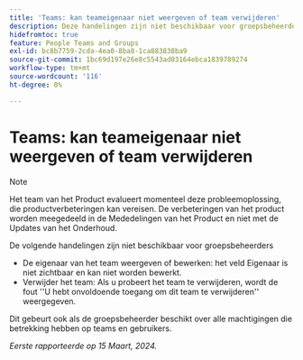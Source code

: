 ```yaml
---
title: 'Teams: kan teameigenaar niet weergeven of team verwijderen'
description: Deze handelingen zijn niet beschikbaar voor groepsbeheerders.
hidefromtoc: true
feature: People Teams and Groups
exl-id: bc8b7759-2cda-4ea0-8ba8-1ca883838ba9
source-git-commit: 1bc69d197e26e8c5543ad03164ebca1839789274
workflow-type: tm+mt
source-wordcount: '116'
ht-degree: 0%

---
```


# Teams: kan teameigenaar niet weergeven of team verwijderen

>[!NOTE]
>
>Het team van het Product evalueert momenteel deze probleemoplossing, die productverbeteringen kan vereisen. De verbeteringen van het product worden meegedeeld in de Mededelingen van het Product en niet met de Updates van het Onderhoud.

De volgende handelingen zijn niet beschikbaar voor groepsbeheerders

* De eigenaar van het team weergeven of bewerken: het veld Eigenaar is niet zichtbaar en kan niet worden bewerkt.
* Verwijder het team: Als u probeert het team te verwijderen, wordt de fout &#39;&#39;U hebt onvoldoende toegang om dit team te verwijderen&#39;&#39; weergegeven.

Dit gebeurt ook als de groepsbeheerder beschikt over alle machtigingen die betrekking hebben op teams en gebruikers.

_Eerste rapporteerde op 15 Maart, 2024._
